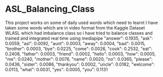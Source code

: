# ASL_Balancing_Class

This project works on some of daily used words which need to learnt I have taken some words which are in video format from the Kaggle Dataset WLASL which had imbalance class so i have tried to balance classes and trained and integrated real time using  mediapipe
"answer": 0.1935, "ask": 0.0059, "asl": 0.0092, "aunt": 0.0003, "away": 0.0004,
    "bad": 0.0015, "brother": 0.0003, "bye": 0.0225, "come": 0.0026, "cook": 0.2532,
    "eat": 0.2408, "father": 0.0003, "friend": 0.0002, "hello": 0.0003, "how": 0.0005,
    "me": 0.0240, "mother": 0.0076, "name": 0.0020, "no": 0.0365, "please": 0.0436,
    "sister": 0.0086, "thankyou": 0.0002, "uncle": 0.0182, "welcome": 0.0113,
    "what": 0.0031, "yes": 0.0005, "you": 0.1131
